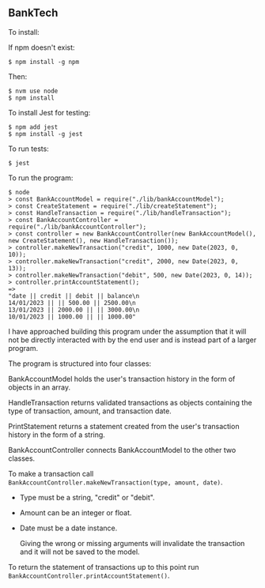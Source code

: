 ## BankTech

To install:

If npm doesn't exist:

```
$ npm install -g npm
```

Then:

```
$ nvm use node
$ npm install
```

To install Jest for testing:

```
$ npm add jest
$ npm install -g jest
```

To run tests:

```
$ jest
```

To run the program:

```
$ node
> const BankAccountModel = require("./lib/bankAccountModel");
> const CreateStatement = require("./lib/createStatement");
> const HandleTransaction = require("./lib/handleTransaction");
> const BankAccountController = require("./lib/bankAccountController");
> const controller = new BankAccountController(new BankAccountModel(), new CreateStatement(), new HandleTransaction());
> controller.makeNewTransaction("credit", 1000, new Date(2023, 0, 10));
> controller.makeNewTransaction("credit", 2000, new Date(2023, 0, 13));
> controller.makeNewTransaction("debit", 500, new Date(2023, 0, 14));
> controller.printAccountStatement();
=>
"date || credit || debit || balance\n
14/01/2023 || || 500.00 || 2500.00\n
13/01/2023 || 2000.00 || || 3000.00\n
10/01/2023 || 1000.00 || || 1000.00"
```

I have approached building this program under the assumption that it will not be directly interacted with by the end user and is instead part of a larger program.

The program is structured into four classes:

BankAccountModel holds the user's transaction history in the form of objects in an array.

HandleTransaction returns validated transactions as objects containing the type of transaction, amount, and transaction date.

PrintStatement returns a statement created from the user's transaction history in the form of a string.

BankAccountController connects BankAccountModel to the other two classes.

To make a transaction call `BankAccountController.makeNewTransaction(type, amount, date)`.

- Type must be a string, "credit" or "debit".
- Amount can be an integer or float.
- Date must be a date instance.

  Giving the wrong or missing arguments will invalidate the transaction and it will not be saved to the model.

To return the statement of transactions up to this point run `BankAccountController.printAccountStatement()`.
